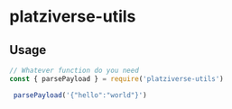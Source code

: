 # platziverse-utils

## Usage

```js
// Whatever function do you need
const { parsePayload } = require('platziverse-utils')

 parsePayload('{"hello":"world"}')

```